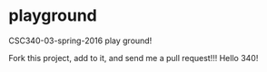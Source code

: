 # playground
CSC340-03-spring-2016 play ground!

Fork this project, add to it, and send me a pull request!!!
Hello 340!
